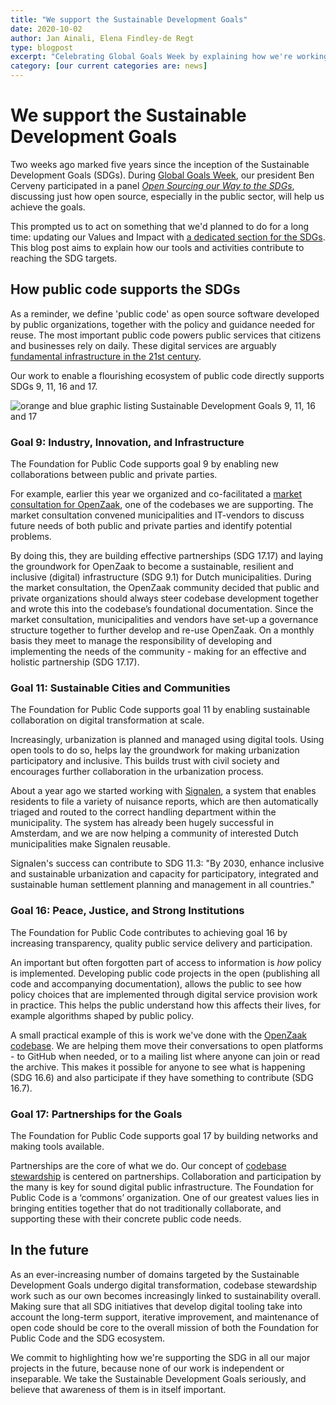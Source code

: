 ```yaml
---
title: "We support the Sustainable Development Goals"
date: 2020-10-02
author: Jan Ainali, Elena Findley-de Regt
type: blogpost
excerpt: "Celebrating Global Goals Week by explaining how we're working towards the SDGs"
category: [our current categories are: news]
---
```


# We support the Sustainable Development Goals

Two weeks ago marked five years since the inception of the Sustainable Development Goals (SDGs). During [Global Goals Week](https://globalgoalsweek.org/), our president Ben Cerveny participated in a panel *[Open Sourcing our Way to the SDGs](https://www.youtube.com/watch?v=FkeQzL5q5t4&)*, discussing just how open source, especially in the public sector, will help us achieve the goals.

This prompted us to act on something that we'd planned to do for a long time: updating our Values and Impact with [a dedicated section for the SDGs](https://about.publiccode.net/activities/value-and-impact/sustainable-development-goals.html). This blog post aims to explain how our tools and activities contribute to reaching the SDG targets.

## How public code supports the SDGs

As a reminder, we define 'public code' as open source software developed by public organizations, together with the policy and guidance needed for reuse. The most important public code powers public services that citizens and businesses rely on daily. These digital services are arguably [fundamental infrastructure in the 21st century](https://www.youtube.com/watch?v=cnJtnZ9Cx1o&list=PL_5ziu2gADmDcp_ER8x2rcT1HOBaIe5cl&index=2&t=14s).

Our work to enable a flourishing ecosystem of public code directly supports SDGs 9, 11, 16 and 17.

![orange and blue graphic listing Sustainable Development Goals 9, 11, 16 and 17]({{site.url}}/assets/9-11-16-17.png)

### Goal 9: Industry, Innovation, and Infrastructure

The Foundation for Public Code supports goal 9 by enabling new collaborations between public and private parties.

For example, earlier this year we organized and co-facilitated a [market consultation for OpenZaak](https://github.com/open-zaak/open-zaak-market-consultation), one of the codebases we are supporting. The market consultation convened municipalities and IT-vendors to discuss future needs of both public and private parties and identify potential problems.

By doing this, they are building effective partnerships (SDG 17.17) and laying the groundwork for OpenZaak to become a sustainable, resilient and inclusive (digital) infrastructure (SDG 9.1) for Dutch municipalities. During the market consultation, the OpenZaak community decided that public and private organizations should always steer codebase development together and wrote this into the codebase’s foundational documentation. Since the market consultation, municipalities and vendors have set-up a governance structure together to further develop and re-use OpenZaak. On a monthly basis they meet to manage the responsibility of developing and implementing the needs of the community - making for an effective and holistic partnership (SDG 17.17).

### Goal 11: Sustainable Cities and Communities

The Foundation for Public Code supports goal 11 by enabling sustainable collaboration on digital transformation at scale.

Increasingly, urbanization is planned and managed using digital tools. Using open tools to do so, helps lay the groundwork for making urbanization participatory and inclusive. This builds trust with civil society and encourages further collaboration in the urbanization process.

About a year ago we started working with [Signalen](https://publiccode.net/codebases/signalen.html), a system that enables residents to file a variety of nuisance reports, which are then automatically triaged and routed to the correct handling department within the municipality. The system has already been hugely successful in Amsterdam, and we are now helping a community of interested Dutch municipalities make Signalen reusable.

Signalen's success can contribute to SDG 11.3: "By 2030, enhance inclusive and sustainable urbanization and capacity for participatory, integrated and sustainable human settlement planning and management in all countries."

### Goal 16: Peace, Justice, and Strong Institutions

The Foundation for Public Code contributes to achieving goal 16 by increasing transparency, quality public service delivery and participation.

An important but often forgotten part of access to information is *how* policy is implemented. Developing public code projects in the open (publishing all code and accompanying documentation), allows the public to see how policy choices that are implemented through digital service provision work in practice. This helps the public understand how this affects their lives, for example algorithms shaped by public policy.

A small practical example of this is work we've done with the [OpenZaak codebase](https://publiccode.net/codebases/openzaak.html). We are helping them move their conversations to open platforms - to GitHub when needed, or to a mailing list where anyone can join or read the archive. This makes it possible for anyone to see what is happening (SDG 16.6) and also participate if they have something to contribute (SDG 16.7).

### Goal 17: Partnerships for the Goals

The Foundation for Public Code supports goal 17 by building networks and making tools available.

Partnerships are the core of what we do. Our concept of [codebase stewardship](https://publiccode.net/codebase-stewardship/) is centered on partnerships. Collaboration and participation by the many is key for sound digital public infrastructure. The Foundation for Public Code is a ‘commons’ organization. One of our greatest values lies in bringing entities together that do not traditionally collaborate, and supporting these with their concrete public code needs.

## In the future

As an ever-increasing number of domains targeted by the Sustainable Development Goals undergo digital transformation, codebase stewardship work such as our own becomes increasingly linked to sustainability overall. Making sure that all SDG initiatives that develop digital tooling take into account the long-term support, iterative improvement, and maintenance of open code should be core to the overall mission of both the Foundation for Public Code and the SDG ecosystem.

We commit to highlighting how we're supporting the SDG in all our major projects in the future, because none of our work is independent or inseparable. We take the Sustainable Development Goals seriously, and believe that awareness of them is in itself important.
